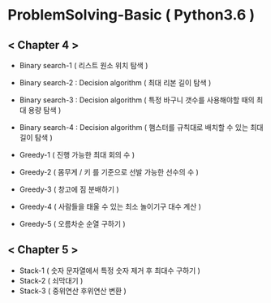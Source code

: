 # ProblemSolving-Basic ( Python3.6 )

## < Chapter 4 >
- Binary search-1 ( 리스트 원소 위치 탐색 )
- Binary search-2 : Decision algorithm ( 최대 리본 길이 탐색 )
- Binary search-3 : Decision algorithm ( 특정 바구니 갯수를 사용해야할 때의 최대 용량 탐색 )
- Binary search-4 : Decision algorithm ( 햄스터를 규칙대로 배치할 수 있는 최대 길이 탐색 )

- Greedy-1 ( 진행 가능한 최대 회의 수 )
- Greedy-2 ( 몸무게 / 키 를 기준으로 선발 가능한 선수의 수 )
- Greedy-3 ( 창고에 짐 분배하기 )
- Greedy-4 ( 사람들을 태울 수 있는 최소 놀이기구 대수 계산 )
- Greedy-5 ( 오름차순 순열 구하기 )

## < Chapter 5 >
- Stack-1 ( 숫자 문자열에서 특정 숫자 제거 후 최대수 구하기 )
- Stack-2 ( 쇠막대기 ) 
- Stack-3 ( 중위연산 후위연산 변환 )

